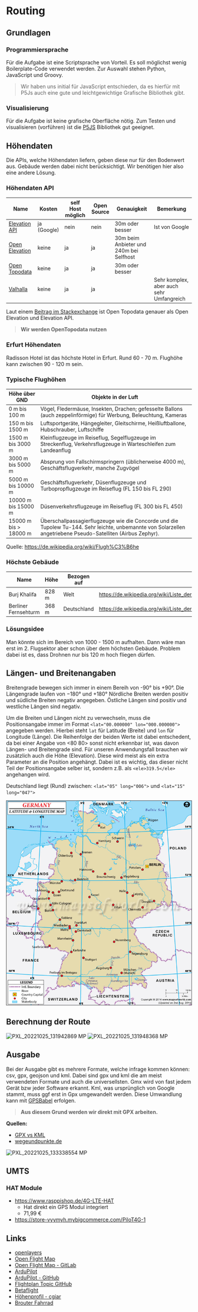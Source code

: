 # Routing

## Grundlagen
### Programmiersprache
Für die Aufgabe ist eine Scriptsprache von Vorteil. Es soll möglichst wenig Boilerplate-Code verwendet werden. Zur Auswahl stehen Python, JavaScript und Groovy. 

> Wir haben uns initial für JavaScript entschieden, da es hierfür mit P5Js auch eine gute und leichtgewichtige Grafische Bibliothek gibt. 

### Visualisierung
Für die Aufgabe ist keine grafische Oberfläche nötig. Zum Testen und visualisieren (vorführen) ist die [P5JS](https://p5js.org/) Bibliothek gut geeignet.



## Höhendaten
Die APIs, welche Höhendaten liefern, geben diese nur für den Bodenwert aus. Gebäude werden dabei nicht berücksichtigt. Wir benötigen hier also eine andere Lösung.

### Höhendaten API

| Name                                                                                 | Kosten      | self Host möglich | Open Source | Genauigkeit                             | Bemerkung                                |
| ------------------------------------------------------------------------------------ | ----------- | ----------------- | ----------- | --------------------------------------- | ---------------------------------------- |
| [Elevation API](https://developers.google.com/maps/documentation/elevation/overview) | ja (Google) | nein              | nein        | 30m oder besser                         | Ist von Google                           | 
| [Open Elevation](https://open-elevation.com/)                                        | keine       | ja                | ja          | 30m beim Anbieter und 240m bei Selfhost |                                          |
| [Open Topodata](https://www.opentopodata.org/)                                       | keine       | ja                | ja          | 30m oder besser                         |                                          |
| [Valhalla](https://valhalla.readthedocs.io/en/latest/api/elevation/api-reference/)   | keine       | ja                | ja          |                                         | Sehr komplex, aber auch sehr Umfangreich |

Laut einem [Beitrag im Stackexchange](https://gis.stackexchange.com/questions/395194/open-elevation-api-accuracy) ist Open Topodata genauer als Open Elevation und Elevation API.

> **Wir werden OpenTopodata nutzen**
 
### Erfurt Höhendaten
Radisson Hotel ist das höchste Hotel in Erfurt. Rund 60 - 70 m. Flughöhe kann zwischen 90 - 120 m sein.

### Typische Flughöhen
| Höhe über GND         | Objekte in der Luft                                                                                                                                            |
|-----------------------|----------------------------------------------------------------------------------------------------------------------------------------------------------------|
| 0 m bis 100 m         | Vögel, Fledermäuse, Insekten, Drachen; gefesselte Ballons (auch zeppelinförmige) für Werbung, Beleuchtung, Kameras                                             |
| 150 m bis 1500 m      | Luftsportgeräte, Hängegleiter, Gleitschirme, Heißluftballone, Hubschrauber, Luftschiffe                                                                        |
| 1500 m bis 3000 m     | Kleinflugzeuge im Reiseflug, Segelflugzeuge im Streckenflug, Verkehrsflugzeuge in Warteschleifen zum Landeanflug                                               |
| 3000 m bis 5000 m     | Absprung von Fallschirmspringern (üblicherweise 4000 m), Geschäftsflugverkehr, manche Zugvögel                                                                 |
| 5000 m bis 10000 m    | Geschäftsflugverkehr, Düsenflugzeuge und Turbopropflugzeuge im Reiseflug (FL 150 bis FL 290)                                                                   |
| 10000 m bis 15000 m   | Düsenverkehrsflugzeuge im Reiseflug (FL 300 bis FL 450)                                                                                                        |
| 15000 m bis > 18000 m | Überschallpassagierflugzeuge wie die Concorde und die Tupolew Tu-144. Sehr leichte, unbemannte von Solarzellen angetriebene Pseudo-Satelliten (Airbus Zephyr). |
Quelle: https://de.wikipedia.org/wiki/Flugh%C3%B6he

### Höchste Gebäude
| Name | Höhe | Bezogen auf|Link|
|----------|----------|----------|----------|
|Burj Khalifa|828 m|Welt|https://de.wikipedia.org/wiki/Liste_der_h%C3%B6chsten_Hochh%C3%A4user_der_Welt|
|Berliner Fernsehturm|368 m|Deutschland|https://de.wikipedia.org/wiki/Liste_der_h%C3%B6chsten_Bauwerke_in_Deutschland|

### Lösungsidee
Man könnte sich im Bereich von 1000 - 1500 m aufhalten. Dann wäre man erst im 2. Flugsektor aber schon über dem höchsten Gebäude. Problem dabei ist es, dass Drohnen nur bis 120 m hoch fliegen dürfen.

## Längen- und Breitenangaben
Breitengrade bewegen sich immer in einem Bereih von -90° bis +90°.
Die Längengrade laufen von −180° und +180°
Nördliche Breiten werden positiv und südliche Breiten negativ angegeben. 
Östliche Längen sind positiv und westliche Längen sind negativ. 

Um die Breiten und Längen nicht zu verwechseln, muss die Positionsangabe immer im Format `<lat="00.000000" lon="000.000000">` angegeben werden. Hierbei steht `lat` für Latitude (Breite)  und `lon` für Longitude (Länge). Die Reihenfolge der beiden Werte ist dabei entschedent, da bei einer Angabe von <80 80> sonst nicht erkennbar ist, was davon Längen- und Breitengrade sind.
Für unseren Anwendungsfall brauchen wir zusätzlich auch die Höhe (Elevation). Diese wird meist als ein extra Parameter an die Position angehängt. Dabei ist es wichtig, das dieser nicht Teil der Positionsangabe selber ist, sondern z.B. als `<ele>319.5</ele>` angehangen wird.

Deutschland liegt (Rund) zwischen: `<lat="05" long="006">` und `<lat="15" long="047">`


![img.png](assets/germany_lat_long.png)


## Berechnung der Route
![PXL_20221025_131942869 MP](https://user-images.githubusercontent.com/46423967/197785234-0a2decf9-b9de-4b40-b31e-e345f64973c7.jpg)
![PXL_20221025_131948368 MP](https://user-images.githubusercontent.com/46423967/197785150-a1bc7531-ba1d-4818-b557-894b14246f75.jpg)

## Ausgabe
Bei der Ausgabe gibt es mehrere Formate, welche infrage kommen können: csv, gpx, geojson und kml. Dabei sind gpx und kml die am meist verwendeten Formate und auch die universellsten. Gmx wird von fast jedem Gerät bzw jeder Software erkannt. Kml, was ursprünglich von Google stammt, muss ggf erst in Gpx umgewandelt werden. Diese Umwandlung kann mit [GPSBabel](https://de.wikipedia.org/wiki/GPSBabel) erfolgen.

> **Aus diesem Grund werden wir direkt mit GPX arbeiten.**

**Quellen:**
- [GPX vs KML](https://support.cluetrust.com/hc/en-us/articles/201688457-What-s-the-difference-between-GPX-and-KML-formats-)
- [wegeundpunkte.de](https://www.wegeundpunkte.de/gps.php?content=dateiformate)

![PXL_20221025_133338554 MP](https://user-images.githubusercontent.com/46423967/197787569-cc2469f5-e629-46cc-945c-fde6ee90a6e0.jpg)

## UMTS
### HAT Module
- https://www.rasppishop.de/4G-LTE-HAT
  - Hat direkt ein GPS Modul integriert
  - 71,99 €
- https://store-vyymyh.mybigcommerce.com/PiloT4G-1

## Links
- [openlayers](https://openlayers.org/)
- [Open Flight Map](https://www.openflightmaps.org/ed-germany/)
- [Open Flight Map - GitLab](https://gitlab.com/openflightmaps/ofmx/-/wikis/home)
- [ArduPilot](https://ardupilot.org/copter/docs/common-choosing-a-ground-station.html)
- [ArduPilot - GitHub](https://github.com/ArduPilot/MissionPlanner)
- [Flightplan Topic GitHub](https://github.com/topics/flightplan)
- [Betaflight](https://github.com/AaronBalint/betaflight_plan)
- [Höhenprofil - cgiar](https://srtm.csi.cgiar.org/)
- [Brouter Fahrrad](https://github.com/abrensch/brouter)







